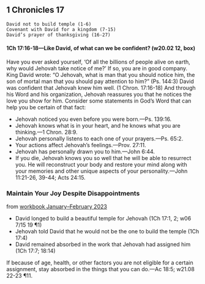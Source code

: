 ## 1 Chronicles 17

```
David not to build temple (1-6)
Covenant with David for a kingdom (7-15)
David’s prayer of thanksgiving (16-27)
```

#### 1Ch 17:16-18​—Like David, of what can we be confident? (w20.02 12, box)

Have you ever asked yourself, ‘Of all the billions of people alive on earth, why would Jehovah take notice of me?’ If so, you are in good company. King David wrote: “O Jehovah, what is man that you should notice him, the son of mortal man that you should pay attention to him?” (Ps. 144:3) David was confident that Jehovah knew him well. (1 Chron. 17:16-18) And through his Word and his organization, Jehovah reassures you that he notices the love you show for him. Consider some statements in God’s Word that can help you be certain of that fact:

- Jehovah noticed you even before you were born.​—Ps. 139:16.
- Jehovah knows what is in your heart, and he knows what you are thinking.​—1 Chron. 28:9.
- Jehovah personally listens to each one of your prayers.​—Ps. 65:2.
- Your actions affect Jehovah’s feelings.​—Prov. 27:11.
- Jehovah has personally drawn you to him.​—John 6:44.
- If you die, Jehovah knows you so well that he will be able to resurrect you. He will reconstruct your body and restore your mind along with your memories and other unique aspects of your personality.​—John 11:21-26, 39-44; Acts 24:15.

### Maintain Your Joy Despite Disappointments

from [workbook January–February 2023](https://www.jw.org/en/library/jw-meeting-workbook/january-february-2023-mwb/Life-and-Ministry-Meeting-Schedule-for-February-20-26-2023/Maintain-Your-Joy-Despite-Disappointments/)

- David longed to build a beautiful temple for Jehovah (1Ch 17:1, 2; w06 7/15 19 ¶1)
- Jehovah told David that he would not be the one to build the temple (1Ch 17:4)
- David remained absorbed in the work that Jehovah had assigned him (1Ch 17:7; 18:14)

If because of age, health, or other factors you are not eligible for a certain assignment, stay absorbed in the things that you can do.​—Ac 18:5; w21.08 22-23 ¶11.
